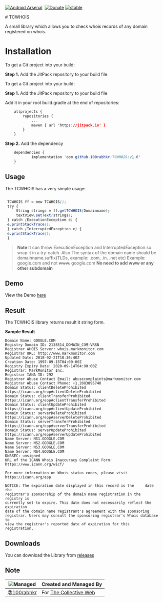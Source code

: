 <p><a href="https://android-arsenal.com/details/1/7176"><img src="https://img.shields.io/badge/Android%20Arsenal-TCWHOIS-blue.svg?style=flat" border="0" alt="Android Arsenal"></a> <a href="https://jitpack.io/#100rabhkr/TCWHOIS"><img src="https://jitpack.io/v/100rabhkr/TCWHOIS.svg" alt=""></a>   <a href="http://paypal.me/100rabhkr"><img src="https://img.shields.io/badge/Donate-PayPal-green.svg" alt="Donate"></a> <a href="http://github.com/badges/stability-badges"><img src="http://badges.github.io/stability-badges/dist/stable.svg" alt="stable"></a> </p> 
# TCWHOIS

A small library which allows you to check whois records of any domain registered on whois.


# Installation

To get a Git project into your build:

**Step 1.**  Add the JitPack repository to your build file

To get a Git project into your build:

**Step 1.**  Add the JitPack repository to your build file

Add it in your root build.gradle at the end of repositories:

```css
	allprojects {
		repositories {
			...
			maven { url 'https://jitpack.io' }
		}
	}
```

**Step 2.**  Add the dependency

```css
	dependencies {
	        implementation 'com.github.100rabhkr:TCWHOIS:v1.0'
	}
```

## Usage

The TCWHOIS has a very simple usage: 


   ```css
   
	TCWHOIS ff = new TCWHOIS();
    try {  
	    String strings = ff.getTCWHOIS(Domainname);  
	    textView.setText(strings);  
	} catch (ExecutionException e) {  
    e.printStackTrace();  
	} catch (InterruptedException e) {  
    e.printStackTrace();  
	}
```	

    

> **Note**
It can throw ExecutionException and InterruptedException so wrap it in a try-catch.
Also The syntax of the domain name should be domainname.suffix(TLDs, example: .com, .in, .net etc)
Example: google.com and not ~~www.~~ google.com
**No need to add www or any other subdomain**


## Demo

View the Demo [here](https://appetize.io/app/kmxxfkv3jxykb2z36fghtnc4z4?device=nexus5&scale=75&orientation=portrait&osVersion=7.1)

## Result

The TCWHOIS library returns result it string form.

**Sample Result**

    Domain Name: GOOGLE.COM  
	Registry Domain ID: 2138514_DOMAIN_COM-VRSN  
	Registrar WHOIS Server: whois.markmonitor.com  
	Registrar URL: http://www.markmonitor.com  
	Updated Date: 2018-02-21T18:36:40Z  
	Creation Date: 1997-09-15T04:00:00Z  
	Registry Expiry Date: 2020-09-14T04:00:00Z  
	Registrar: MarkMonitor Inc.  
	Registrar IANA ID: 292  
	Registrar Abuse Contact Email: abusecomplaints@markmonitor.com  
	Registrar Abuse Contact Phone: +1.2083895740  
	Domain Status: clientDeleteProhibited 		
	https://icann.org/epp#clientDeleteProhibited  
	Domain Status: clientTransferProhibited 
	https://icann.org/epp#clientTransferProhibited  
	Domain Status: clientUpdateProhibited 
	https://icann.org/epp#clientUpdateProhibited  
	Domain Status: serverDeleteProhibited 	
	https://icann.org/epp#serverDeleteProhibited  
	Domain Status: serverTransferProhibited https://icann.org/epp#serverTransferProhibited  
	Domain Status: serverUpdateProhibited 	https://icann.org/epp#serverUpdateProhibited  
	Name Server: NS1.GOOGLE.COM  
	Name Server: NS2.GOOGLE.COM  
	Name Server: NS3.GOOGLE.COM  
	Name Server: NS4.GOOGLE.COM  
	DNSSEC: unsigned  
	URL of the ICANN Whois Inaccuracy Complaint Form: https://www.icann.org/wicf/  

	For more information on Whois status codes, please visit https://icann.org/epp  
  
	NOTICE: The expiration date displayed in this record is the 	date the  
	registrar's sponsorship of the domain name registration in the registry is  
	currently set to expire. This date does not necessarily reflect the expiration  
	date of the domain name registrant's agreement with the sponsoring  
	registrar. Users may consult the sponsoring registrar's Whois database to  
	view the registrar's reported date of expiration for this registration.  
  


## Downloads

You can download the Library from [releases](https://github.com/100rabhkr/TCWHOIS/releases)



## Note

|![Managed](https://image.ibb.co/jiARgz/40978490_234042307291317_8497249025953628160_n.jpg)  | Created and Managed By |
|--|--|
| [@100rabhkr](https://github.com/100rabhkr) |For [The Collective Web](https://thecollectiveweb.com)  |
